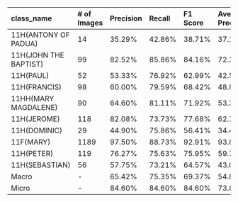 | class_name            | # of Images   | Precision   | Recall   | F1 Score   | Average Precision   |
|:----------------------|:--------------|:------------|:---------|:-----------|:--------------------|
| 11H(ANTONY OF PADUA)  | 14            | 35.29%      | 42.86%   | 38.71%     | 37.16%              |
| 11H(JOHN THE BAPTIST) | 99            | 82.52%      | 85.86%   | 84.16%     | 72.32%              |
| 11H(PAUL)             | 52            | 53.33%      | 76.92%   | 62.99%     | 42.54%              |
| 11H(FRANCIS)          | 98            | 60.00%      | 79.59%   | 68.42%     | 48.83%              |
| 11HH(MARY MAGDALENE)  | 90            | 64.60%      | 81.11%   | 71.92%     | 53.31%              |
| 11H(JEROME)           | 118           | 82.08%      | 73.73%   | 77.68%     | 62.77%              |
| 11H(DOMINIC)          | 29            | 44.90%      | 75.86%   | 56.41%     | 34.44%              |
| 11F(MARY)             | 1189          | 97.50%      | 88.73%   | 92.91%     | 93.87%              |
| 11H(PETER)            | 119           | 76.27%      | 75.63%   | 75.95%     | 59.78%              |
| 11H(SEBASTIAN)        | 56            | 57.75%      | 73.21%   | 64.57%     | 43.08%              |
| Macro                 | -             | 65.42%      | 75.35%   | 69.37%     | 54.81%              |
| Micro                 | -             | 84.60%      | 84.60%   | 84.60%     | 73.88%              |